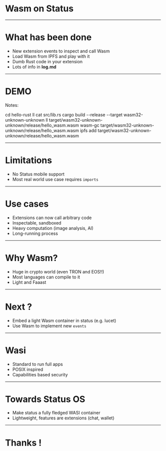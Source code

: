 # Wasm on Status

---

# What has been done

- New extension events to inspect and call Wasm
- Load Wasm from IPFS and play with it
- Dumb Rust code in your extension
- Lots of info in **log.md**

---

# DEMO

Notes:

cd hello-rust
ll
cat src/lib.rs 
cargo build --release --target wasm32-unknown-unknown
ll target/wasm32-unknown-unknown/release/hello_wasm.wasm
wasm-gc target/wasm32-unknown-unknown/release/hello_wasm.wasm
ipfs add target/wasm32-unknown-unknown/release/hello_wasm.wasm

---

# Limitations

- No Status mobile support
- Most real world use case requires `imports`

---

# Use cases

- Extensions can now call arbitrary code
- Inspectable, sandboxed
- Heavy computation (image analysis, AI)
- Long-running process

---

# Why Wasm?

- Huge in crypto world (even TRON and EOS!!)
- Most languages can compile to it
- Light and Faaast

---

# Next ?

- Embed a light Wasm container in status (e.g. lucet)
- Use Wasm to implement new `events`

---

# Wasi

- Standard to run full apps
- POSIX inspired
- Capabilities based security

---

# Towards Status OS

- Make status a fully fledged WASI container
- Lightweight, features are extensions (chat, wallet)

---

# Thanks !

